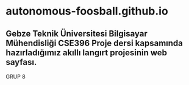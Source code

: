 # autonomous-foosball.github.io
Gebze Teknik Üniversitesi Bilgisayar Mühendisliği CSE396 Proje dersi kapsamında hazırladığımız akıllı langırt projesinin web sayfası.
-
GRUP 8
